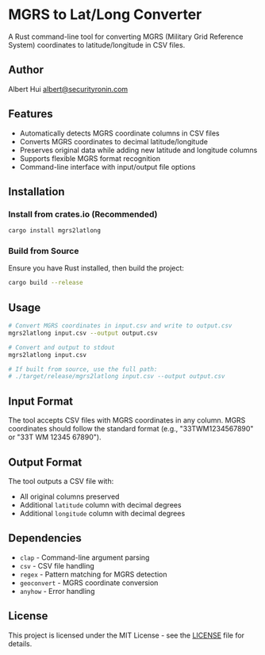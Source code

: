 # MGRS to Lat/Long Converter

A Rust command-line tool for converting MGRS (Military Grid Reference System) coordinates to latitude/longitude in CSV files.

## Author

Albert Hui <albert@securityronin.com>

## Features

- Automatically detects MGRS coordinate columns in CSV files
- Converts MGRS coordinates to decimal latitude/longitude
- Preserves original data while adding new latitude and longitude columns
- Supports flexible MGRS format recognition
- Command-line interface with input/output file options

## Installation

### Install from crates.io (Recommended)

```bash
cargo install mgrs2latlong
```

### Build from Source

Ensure you have Rust installed, then build the project:

```bash
cargo build --release
```

## Usage

```bash
# Convert MGRS coordinates in input.csv and write to output.csv
mgrs2latlong input.csv --output output.csv

# Convert and output to stdout
mgrs2latlong input.csv

# If built from source, use the full path:
# ./target/release/mgrs2latlong input.csv --output output.csv
```

## Input Format

The tool accepts CSV files with MGRS coordinates in any column. MGRS coordinates should follow the standard format (e.g., "33TWM1234567890" or "33T WM 12345 67890").

## Output Format

The tool outputs a CSV file with:
- All original columns preserved
- Additional `latitude` column with decimal degrees
- Additional `longitude` column with decimal degrees

## Dependencies

- `clap` - Command-line argument parsing
- `csv` - CSV file handling
- `regex` - Pattern matching for MGRS detection
- `geoconvert` - MGRS coordinate conversion
- `anyhow` - Error handling

## License

This project is licensed under the MIT License - see the [LICENSE](LICENSE) file for details.